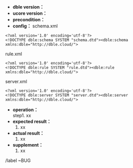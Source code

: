 * **dble version：**  
* **ucore version：** 
* **precondition：**  
* **config：** 
schema.xml
```
<?xml version='1.0' encoding='utf-8'?>
<!DOCTYPE dble:schema SYSTEM "schema.dtd"><dble:schema xmlns:dble="http://dble.cloud/">

```
rule.xml
```
<?xml version='1.0' encoding='utf-8'?>
<!DOCTYPE dble:rule SYSTEM "rule.dtd"><dble:rule xmlns:dble="http://dble.cloud/">

```
server.xml
```
<?xml version='1.0' encoding='utf-8'?>
<!DOCTYPE dble:server SYSTEM "server.dtd"><dble:server xmlns:dble="http://dble.cloud/">

```

* **operation：**    
    step1.  xx
* **expected result：**  
    1.  xx
* **actual result：**  
    1.  xx
* **supplement：**  
    1.  xx


/label ~BUG 